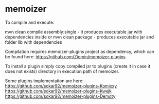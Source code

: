 memoizer
========

To compile and execute:

mvn clean compile assembly:single - it produces executable jar with dependencies inside
or
mvn clean package - produces executable jar and folder lib with dependencies

Compilation requires memoizer-plugins project as dependency, which can be found here:
https://github.com/Ziemin/memoizer-plugins

To install a plugin simply copy compiled jar to plugins (create it in case it does not exists) directory in execution path of memoizer.

Some plugins implementation are here:
https://github.com/sokar92/memoizer-plugins-Komixxy
https://github.com/sokar92/memoizer-plugins-Kwejk
https://github.com/sokar92/memoizer-plugins-Demoty